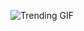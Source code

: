 
<!-- GIF_SECTION -->
![Trending GIF](https://media1.giphy.com/media/v1.Y2lkPThiYjIxNzcybzJ0MHNvOGV3bW1sNW14bmk2Y3BudzlzNzhobTRjbGVpODB5OXJtMCZlcD12MV9naWZzX3NlYXJjaCZjdD1n/wQAbcl6iDnawokpLj9/giphy.gif)
<!-- END_GIF_SECTION -->
